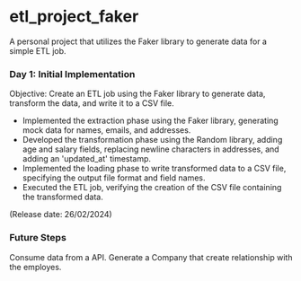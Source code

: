 # etl_project_faker
A personal project that utilizes the Faker library to generate data for a simple ETL job.

### Day 1: Initial Implementation
Objective: Create an ETL job using the Faker library to generate data, transform the data, and write it to a CSV file.

- Implemented the extraction phase using the Faker library, generating mock data for names, emails, and addresses.
- Developed the transformation phase using the Random library, adding age and salary fields, replacing newline characters in addresses, and adding an 'updated_at' timestamp.
- Implemented the loading phase to write transformed data to a CSV file, specifying the output file format and field names.
- Executed the ETL job, verifying the creation of the CSV file containing the transformed data.

(Release date: 26/02/2024)

### Future Steps

Consume data from a API.
Generate a Company that create relationship with the employes.